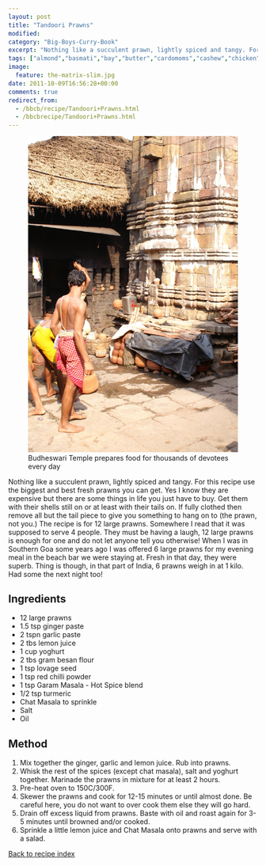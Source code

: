 ```yaml
---
layout: post
title: "Tandoori Prawns"
modified:
category: "Big-Boys-Curry-Book"
excerpt: "Nothing like a succulent prawn, lightly spiced and tangy. For this recipe use the biggest"
tags: ["almond","basmati","bay","butter","cardomoms","cashew","chicken","cinnamon","cloves","cumin","ghee","lamb","mace","nuts","pepper","rice","saffron","turmeric"]
image:
  feature: the-matrix-slim.jpg
date: 2011-10-09T16:56:28+00:00
comments: true
redirect_from: 
  - /bbcb/recipe/Tandoori+Prawns.html
  - /bbcbrecipe/Tandoori+Prawns.html
---
```


<figure>
	<a href="/images/bbcb/pict1560.jpg" alt="Budheswari Temple, Bhubaneswar, Orissa, India" title="Budheswari Temple, Bhubaneswar, Orissa, India &#169; Ashley Kitson 12/09/2011"><img src="/images/bbcb/pict1560.jpg"/></a>
	<figcaption>Budheswari Temple prepares food for thousands of devotees every day</figcaption>
</figure>

Nothing like a succulent prawn, lightly spiced and tangy. For this recipe use the biggest and best fresh prawns you can get. Yes I know they are expensive but there are some things in life you just have to buy. Get them with their shells still on or at least with their tails on. If fully clothed then remove all but the tail piece to give you something to hang on to (the prawn, not you.) The recipe is for 12 large prawns. Somewhere I read that it was supposed to serve 4 people. They must be having a laugh, 12 large prawns is enough for one and do not let anyone tell you otherwise! When I was in Southern Goa some years ago I was offered 6 large prawns for my evening meal in the beach bar we were staying at. Fresh in that day, they were superb. Thing is though, in that part of India, 6 prawns weigh in at 1 kilo. Had some the next night too!

        
## Ingredients
        
<ul><li>12 large prawns</li><li>1.5 tsp ginger paste</li><li>2 tspn garlic paste</li><li>2 tbs lemon juice</li><li>1 cup yoghurt</li><li>2 tbs gram besan flour</li><li>1 tsp lovage seed</li><li>1 tsp red chilli powder</li><li>1 tsp Garam Masala - Hot Spice blend</li><li>1/2 tsp turmeric</li><li>Chat Masala to sprinkle</li><li>Salt</li><li>Oil</li></ul>
        
## Method

<ol><li>Mix together the ginger, garlic and lemon juice. Rub into prawns.</li><li>Whisk the rest of the spices (except chat masala), salt and yoghurt together. Marinade  the prawns in mixture for at least 2 hours.</li><li>Pre-heat oven to 150C/300F.</li><li>Skewer the prawns and cook for 12-15 minutes or until almost done. Be careful here, you  do not want to over cook them else they will go hard.</li><li>Drain off excess liquid from prawns. Baste with oil and roast again for 3-5 minutes  until browned and/or cooked.</li><li>Sprinkle a little lemon juice and Chat Masala onto prawns and serve with a salad.</li></ol>   

<a href="/bbcb">Back to recipe index</a>      
